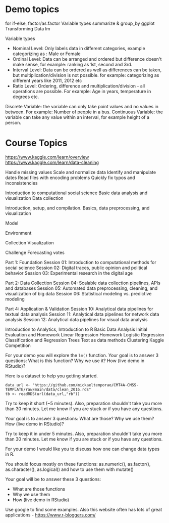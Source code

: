 # Demo topics

for
if-else,
factor/as.factor
Variable types
summarize & group_by
ggplot
Transforming Data
lm


Variable types
- Nominal Level: Only labels data in different categories, example categorizing as : Male or Female
- Ordinal Level: Data can be arranged and ordered but difference doesn't make sense, for example: ranking as 1st, second and 3rd.
- Interval Level: Data can be ordered as well as differences can be taken, but multiplication/division is not possible. for example: categorizing as different years like 2011, 2012 etc
- Ratio Level: Ordering, difference and multiplication/division - all operations are possible. For example: Age in years, temperature in degrees etc.

Discrete Variable: the variable can only take point values and no values in between. For example: Number of people in a bus.
Continuous Variable: the variable can take any value within an interval, for example height of a person.

# Course Topics
https://www.kaggle.com/learn/overview
https://www.kaggle.com/learn/data-cleaning

Handle missing values
Scale and normalize data
Identify and manipulate dates
Read files with encoding problems
Quickly fix typos and inconsistencies

Introduction to computational social science
Basic data analysis and visualization
Data collection

Introduction, setup, and compilation.
Basics, data preprocessing, and visualization

Model

Environment

Collection
Visualization

Challenge Forecasting votes

Part 1: Foundation
Session 01: Introduction to computational methods for social science
Session 02: Digital traces, public opinion and political behavior
Session 03: Experimental research in the digital age

Part 2: Data Collection
Session 04: Scalable data collection pipelines, APIs and databases
Session 05: Automated data preprocessing, cleaning, and visualization of big data
Session 06: Statistical modeling vs. predictive modeling

Part 4: Application & Validation
Session 10: Analytical data pipelines for textual data analysis
Session 11: Analytical data pipelines for network data analysis
Session 12: Analytical data pipelines for visual data analysis

Introduction to Analytics, Introduction to R
Basic Data Analysis	Initial Evaluation and Homework
Linear Regression	Homework
Logistic Regression
Classification and Regression Trees
Text as data methods
Clustering
Kaggle Competition








For your demo you will explore the `lm()` function.
Your goal is to answer 3 questions:
What is this function?
Why we use it?
How (live demo in RStudio)?

Here is a dataset to help you getting started.
```
data_url <- "https://github.com/mickaeltemporao/CMT4A-CMSS-TEMPLATE/raw/main/data/clean_2016.rds"
tb <- readRDS(url(data_url,"rb"))
```

Try to keep it short (~5 minutes). Also, preparation shouldn't take you more than 30 minutes.
Let me know if you are stuck or if you have any questions.




Your goal is to answer 3 questions:
What are those?
Why we use them?
How (live demo in RStudio)?

Try to keep it in under 5 minutes. Also, preparation shouldn't take you more than 30 minutes.
Let me know if you are stuck or if you have any questions.




For your demo I would like you to discuss how one can change data types in R.

You should focus mostly on these functions:
    as.numeric(), as.factor(), as.character(), as.logical()
    and how to use them with
    mutate()

Your goal will be to answer these 3 questions:
- What are those functions
- Why we use them
- How (live demo in RStudio)

Use google to find some examples.
Also this website often has lots of great applications - https://www.r-bloggers.com/

